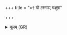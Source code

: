 +++
title = "०९ यो ऽस्माञ् चक्षुषा"

+++
<details><summary>मूलम् (GR)</summary>

यो ऽस्माञ् चक्षुषा मनसा  
यश् च वाचाकूत्या चित्त्या ब्रह्मणाघायुर् अभिदासात् ।  
तम् अग्ने त्वं मेन्यामेनिं कृणु स्वाहा ॥
</details>